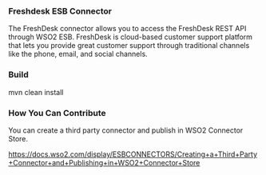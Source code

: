 ### Freshdesk ESB Connector

The FreshDesk connector allows you to access the FreshDesk REST API through WSO2 ESB. FreshDesk is cloud-based customer
support platform that lets you provide great customer support through traditional channels like the phone, email, and
social channels.

### Build

mvn clean install

### How You Can Contribute
You can create a third party connector and publish in WSO2 Connector Store.

https://docs.wso2.com/display/ESBCONNECTORS/Creating+a+Third+Party+Connector+and+Publishing+in+WSO2+Connector+Store
